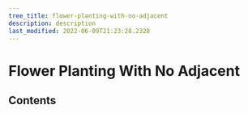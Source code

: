 ```yaml
---
tree_title: flower-planting-with-no-adjacent
description: description
last_modified: 2022-06-09T21:23:28.2328
---
```


# Flower Planting With No Adjacent

## Contents
